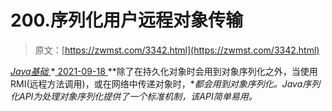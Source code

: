 <!--yml
category: 未分类
date: 0001-01-01 00:00:00
-->

# 200.序列化用户远程对象传输

> 原文：[https://zwmst.com/3342.html](https://zwmst.com/3342.html)

   [ *Java基础* ](https://zwmst.com/java%e5%9f%ba%e7%a1%80)*[ <time datetime="2021-09-18T09:13:10+08:00"> 2021-09-18 </time> ](https://zwmst.com/3342.html)  **除了在持久化对象时会用到对象序列化之外，当使用 RMI(远程方法调用)，或在网络中传递对象时，**都会用到对象序列化。Java序列化API为处理对象序列化提供了一个标准机制，该API简单易用。*